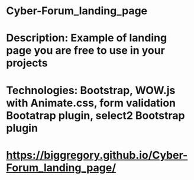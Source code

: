 # Cyber-Forum_landing_page

# Description: Example of landing page you are free to use in your projects

# Technologies: Bootstrap, WOW.js with Animate.css, form validation Bootatrap plugin, select2 Bootstrap plugin

#  https://biggregory.github.io/Cyber-Forum_landing_page/

